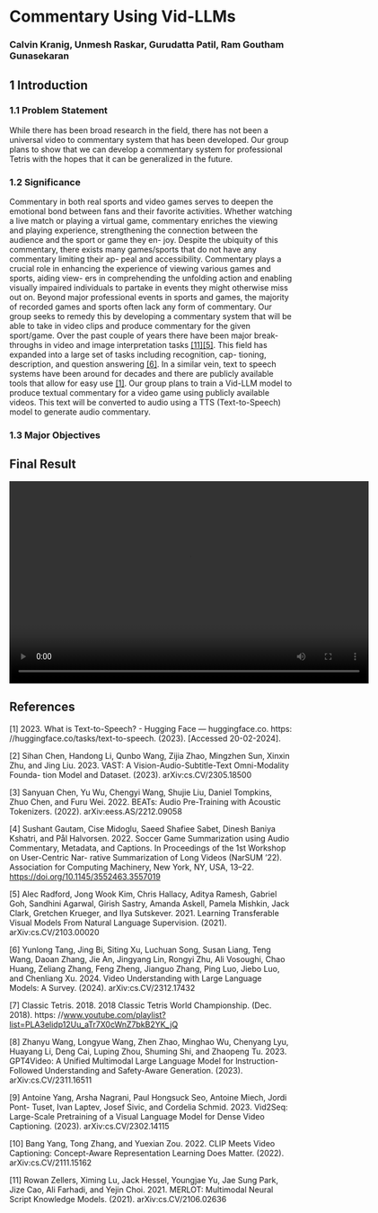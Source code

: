 # Commentary Using Vid-LLMs

### Calvin Kranig, Unmesh Raskar, Gurudatta Patil, Ram Goutham Gunasekaran

## 1 Introduction

### 1.1 Problem Statement
While there has been broad research in the field, there has not been
a universal video to commentary system that has been developed.
Our group plans to show that we can develop a commentary system
for professional Tetris with the hopes that it can be generalized in
the future.

### 1.2 Significance
Commentary in both real sports and video games serves to deepen
the emotional bond between fans and their favorite activities. Whether
watching a live match or playing a virtual game, commentary
enriches the viewing and playing experience, strengthening the
connection between the audience and the sport or game they en-
joy. Despite the ubiquity of this commentary, there exists many
games/sports that do not have any commentary limiting their ap-
peal and accessibility. Commentary plays a crucial role in enhancing
the experience of viewing various games and sports, aiding view-
ers in comprehending the unfolding action and enabling visually
impaired individuals to partake in events they might otherwise
miss out on. Beyond major professional events in sports and games,
the majority of recorded games and sports often lack any form
of commentary. Our group seeks to remedy this by developing a
commentary system that will be able to take in video clips and
produce commentary for the given sport/game.
Over the past couple of years there have been major break-
throughs in video and image interpretation tasks [[11]](#References)[[5]](#References). This field
has expanded into a large set of tasks including recognition, cap-
tioning, description, and question answering [[6]](#References). In a similar vein,
text to speech systems have been around for decades and there
are publicly available tools that allow for easy use [[1]](#References). Our group
plans to train a Vid-LLM model to produce textual commentary
for a video game using publicly available videos. This text will be
converted to audio using a TTS (Text-to-Speech) model to generate
audio commentary.

### 1.3 Major Objectives


## Final Result
<video width="640" height="360" controls>
  <source src="assets/output_with_commentary.mp4" type="video/mp4">
</video>

## References
[1] 2023. What is Text-to-Speech? - Hugging Face — huggingface.co. https:
//huggingface.co/tasks/text-to-speech. (2023). [Accessed 20-02-2024].

[2] Sihan Chen, Handong Li, Qunbo Wang, Zijia Zhao, Mingzhen Sun, Xinxin Zhu,
and Jing Liu. 2023. VAST: A Vision-Audio-Subtitle-Text Omni-Modality Founda-
tion Model and Dataset. (2023). arXiv:cs.CV/2305.18500

[3] Sanyuan Chen, Yu Wu, Chengyi Wang, Shujie Liu, Daniel Tompkins, Zhuo Chen,
and Furu Wei. 2022. BEATs: Audio Pre-Training with Acoustic Tokenizers. (2022).
arXiv:eess.AS/2212.09058

[4] Sushant Gautam, Cise Midoglu, Saeed Shafiee Sabet, Dinesh Baniya Kshatri, and
Pål Halvorsen. 2022. Soccer Game Summarization using Audio Commentary,
Metadata, and Captions. In Proceedings of the 1st Workshop on User-Centric Nar-
rative Summarization of Long Videos (NarSUM ’22). Association for Computing
Machinery, New York, NY, USA, 13–22. https://doi.org/10.1145/3552463.3557019

[5] Alec Radford, Jong Wook Kim, Chris Hallacy, Aditya Ramesh, Gabriel Goh,
Sandhini Agarwal, Girish Sastry, Amanda Askell, Pamela Mishkin, Jack Clark,
Gretchen Krueger, and Ilya Sutskever. 2021. Learning Transferable Visual Models
From Natural Language Supervision. (2021). arXiv:cs.CV/2103.00020

[6] Yunlong Tang, Jing Bi, Siting Xu, Luchuan Song, Susan Liang, Teng Wang, Daoan
Zhang, Jie An, Jingyang Lin, Rongyi Zhu, Ali Vosoughi, Chao Huang, Zeliang
Zhang, Feng Zheng, Jianguo Zhang, Ping Luo, Jiebo Luo, and Chenliang Xu.
2024. Video Understanding with Large Language Models: A Survey. (2024).
arXiv:cs.CV/2312.17432

[7] Classic Tetris. 2018. 2018 Classic Tetris World Championship. (Dec. 2018). https:
//www.youtube.com/playlist?list=PLA3elidp12Uu_aTr7X0cWnZ7bkB2YK_jQ

[8] Zhanyu Wang, Longyue Wang, Zhen Zhao, Minghao Wu, Chenyang Lyu,
Huayang Li, Deng Cai, Luping Zhou, Shuming Shi, and Zhaopeng Tu.
2023. GPT4Video: A Unified Multimodal Large Language Model for
lnstruction-Followed Understanding and Safety-Aware Generation. (2023).
arXiv:cs.CV/2311.16511

[9] Antoine Yang, Arsha Nagrani, Paul Hongsuck Seo, Antoine Miech, Jordi Pont-
Tuset, Ivan Laptev, Josef Sivic, and Cordelia Schmid. 2023. Vid2Seq: Large-Scale
Pretraining of a Visual Language Model for Dense Video Captioning. (2023).
arXiv:cs.CV/2302.14115

[10] Bang Yang, Tong Zhang, and Yuexian Zou. 2022. CLIP Meets Video
Captioning: Concept-Aware Representation Learning Does Matter. (2022).
arXiv:cs.CV/2111.15162

[11] Rowan Zellers, Ximing Lu, Jack Hessel, Youngjae Yu, Jae Sung Park, Jize Cao, Ali
Farhadi, and Yejin Choi. 2021. MERLOT: Multimodal Neural Script Knowledge
Models. (2021). arXiv:cs.CV/2106.02636
